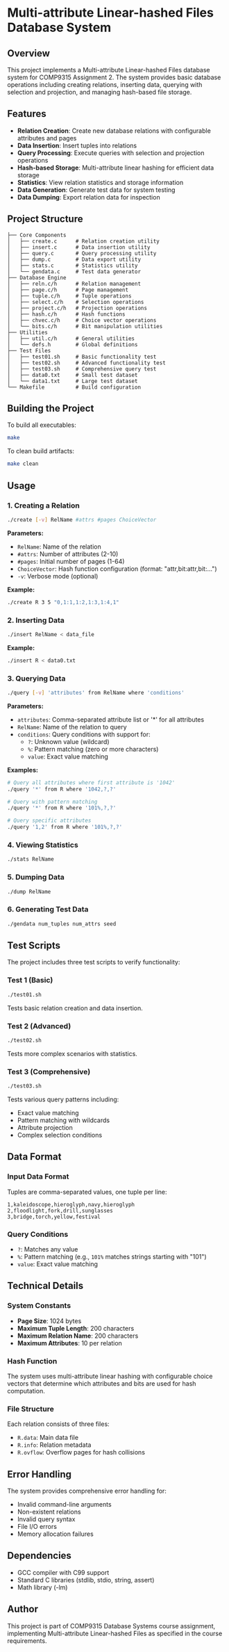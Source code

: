 # Multi-attribute Linear-hashed Files Database System

## Overview

This project implements a Multi-attribute Linear-hashed Files database system for COMP9315 Assignment 2. The system provides basic database operations including creating relations, inserting data, querying with selection and projection, and managing hash-based file storage.

## Features

- **Relation Creation**: Create new database relations with configurable attributes and pages
- **Data Insertion**: Insert tuples into relations
- **Query Processing**: Execute queries with selection and projection operations
- **Hash-based Storage**: Multi-attribute linear hashing for efficient data storage
- **Statistics**: View relation statistics and storage information
- **Data Generation**: Generate test data for system testing
- **Data Dumping**: Export relation data for inspection

## Project Structure

```
├── Core Components
│   ├── create.c      # Relation creation utility
│   ├── insert.c      # Data insertion utility
│   ├── query.c       # Query processing utility
│   ├── dump.c        # Data export utility
│   ├── stats.c       # Statistics utility
│   └── gendata.c     # Test data generator
├── Database Engine
│   ├── reln.c/h      # Relation management
│   ├── page.c/h      # Page management
│   ├── tuple.c/h     # Tuple operations
│   ├── select.c/h    # Selection operations
│   ├── project.c/h   # Projection operations
│   ├── hash.c/h      # Hash functions
│   ├── chvec.c/h     # Choice vector operations
│   └── bits.c/h      # Bit manipulation utilities
├── Utilities
│   ├── util.c/h      # General utilities
│   └── defs.h        # Global definitions
├── Test Files
│   ├── test01.sh     # Basic functionality test
│   ├── test02.sh     # Advanced functionality test
│   ├── test03.sh     # Comprehensive query test
│   ├── data0.txt     # Small test dataset
│   └── data1.txt     # Large test dataset
└── Makefile          # Build configuration
```

## Building the Project

To build all executables:

```bash
make
```

To clean build artifacts:

```bash
make clean
```

## Usage

### 1. Creating a Relation

```bash
./create [-v] RelName #attrs #pages ChoiceVector
```

**Parameters:**
- `RelName`: Name of the relation
- `#attrs`: Number of attributes (2-10)
- `#pages`: Initial number of pages (1-64)
- `ChoiceVector`: Hash function configuration (format: "attr,bit:attr,bit:...")
- `-v`: Verbose mode (optional)

**Example:**
```bash
./create R 3 5 "0,1:1,1:2,1:3,1:4,1"
```

### 2. Inserting Data

```bash
./insert RelName < data_file
```

**Example:**
```bash
./insert R < data0.txt
```

### 3. Querying Data

```bash
./query [-v] 'attributes' from RelName where 'conditions'
```

**Parameters:**
- `attributes`: Comma-separated attribute list or '*' for all attributes
- `RelName`: Name of the relation to query
- `conditions`: Query conditions with support for:
  - `?`: Unknown value (wildcard)
  - `%`: Pattern matching (zero or more characters)
  - `value`: Exact value matching

**Examples:**
```bash
# Query all attributes where first attribute is '1042'
./query '*' from R where '1042,?,?'

# Query with pattern matching
./query '*' from R where '101%,?,?'

# Query specific attributes
./query '1,2' from R where '101%,?,?'
```

### 4. Viewing Statistics

```bash
./stats RelName
```

### 5. Dumping Data

```bash
./dump RelName
```

### 6. Generating Test Data

```bash
./gendata num_tuples num_attrs seed
```

## Test Scripts

The project includes three test scripts to verify functionality:

### Test 1 (Basic)
```bash
./test01.sh
```
Tests basic relation creation and data insertion.

### Test 2 (Advanced)
```bash
./test02.sh
```
Tests more complex scenarios with statistics.

### Test 3 (Comprehensive)
```bash
./test03.sh
```
Tests various query patterns including:
- Exact value matching
- Pattern matching with wildcards
- Attribute projection
- Complex selection conditions

## Data Format

### Input Data Format
Tuples are comma-separated values, one tuple per line:
```
1,kaleidoscope,hieroglyph,navy,hieroglyph
2,floodlight,fork,drill,sunglasses
3,bridge,torch,yellow,festival
```

### Query Conditions
- `?`: Matches any value
- `%`: Pattern matching (e.g., `101%` matches strings starting with "101")
- `value`: Exact value matching

## Technical Details

### System Constants
- **Page Size**: 1024 bytes
- **Maximum Tuple Length**: 200 characters
- **Maximum Relation Name**: 200 characters
- **Maximum Attributes**: 10 per relation

### Hash Function
The system uses multi-attribute linear hashing with configurable choice vectors that determine which attributes and bits are used for hash computation.

### File Structure
Each relation consists of three files:
- `R.data`: Main data file
- `R.info`: Relation metadata
- `R.ovflow`: Overflow pages for hash collisions

## Error Handling

The system provides comprehensive error handling for:
- Invalid command-line arguments
- Non-existent relations
- Invalid query syntax
- File I/O errors
- Memory allocation failures

## Dependencies

- GCC compiler with C99 support
- Standard C libraries (stdlib, stdio, string, assert)
- Math library (-lm)

## Author

This project is part of COMP9315 Database Systems course assignment, implementing Multi-attribute Linear-hashed Files as specified in the course requirements. 